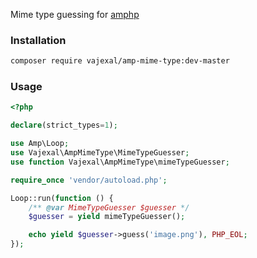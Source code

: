 Mime type guessing for [amphp](https://amphp.org)

### Installation

```bash
composer require vajexal/amp-mime-type:dev-master
```

### Usage

```php
<?php

declare(strict_types=1);

use Amp\Loop;
use Vajexal\AmpMimeType\MimeTypeGuesser;
use function Vajexal\AmpMimeType\mimeTypeGuesser;

require_once 'vendor/autoload.php';

Loop::run(function () {
    /** @var MimeTypeGuesser $guesser */
    $guesser = yield mimeTypeGuesser();

    echo yield $guesser->guess('image.png'), PHP_EOL;
});
```
